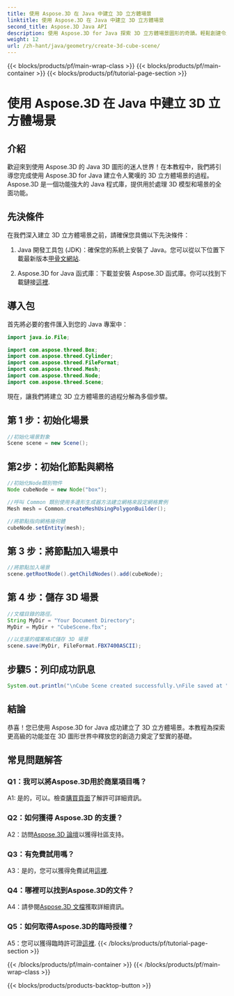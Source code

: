 ```yaml
---
title: 使用 Aspose.3D 在 Java 中建立 3D 立方體場景
linktitle: 使用 Aspose.3D 在 Java 中建立 3D 立方體場景
second_title: Aspose.3D Java API
description: 使用 Aspose.3D for Java 探索 3D 立方體場景圖形的奇蹟。輕鬆創建令人驚嘆的場景。
weight: 12
url: /zh-hant/java/geometry/create-3d-cube-scene/
---
```


{{< blocks/products/pf/main-wrap-class >}}
{{< blocks/products/pf/main-container >}}
{{< blocks/products/pf/tutorial-page-section >}}

# 使用 Aspose.3D 在 Java 中建立 3D 立方體場景

## 介紹

歡迎來到使用 Aspose.3D 的 Java 3D 圖形的迷人世界！在本教程中，我們將引導您完成使用 Aspose.3D for Java 建立令人驚嘆的 3D 立方體場景的過程。 Aspose.3D 是一個功能強大的 Java 程式庫，提供用於處理 3D 模型和場景的全面功能。

## 先決條件

在我們深入建立 3D 立方體場景之前，請確保您具備以下先決條件：

1.  Java 開發工具包 (JDK)：確保您的系統上安裝了 Java。您可以從以下位置下載最新版本[甲骨文網站](https://www.oracle.com/java/).

2. Aspose.3D for Java 函式庫：下載並安裝 Aspose.3D 函式庫。你可以找到下載鏈接[這裡](https://releases.aspose.com/3d/java/).

## 導入包

首先將必要的套件匯入到您的 Java 專案中：

```java
import java.io.File;

import com.aspose.threed.Box;
import com.aspose.threed.Cylinder;
import com.aspose.threed.FileFormat;
import com.aspose.threed.Mesh;
import com.aspose.threed.Node;
import com.aspose.threed.Scene;
```

現在，讓我們將建立 3D 立方體場景的過程分解為多個步驟。

## 第 1 步：初始化場景

```java
//初始化場景對象
Scene scene = new Scene();
```

## 第2步：初始化節點與網格

```java
//初始化Node類別物件
Node cubeNode = new Node("box");

//呼叫 Common 類別使用多邊形生成器方法建立網格來設定網格實例
Mesh mesh = Common.createMeshUsingPolygonBuilder();

//將節點指向網格幾何體
cubeNode.setEntity(mesh);
```

## 第 3 步：將節點加入場景中

```java
//將節點加入場景
scene.getRootNode().getChildNodes().add(cubeNode);
```

## 第 4 步：儲存 3D 場景

```java
//文檔目錄的路徑。
String MyDir = "Your Document Directory";
MyDir = MyDir + "CubeScene.fbx";

//以支援的檔案格式儲存 3D 場景
scene.save(MyDir, FileFormat.FBX7400ASCII);
```

## 步驟5：列印成功訊息

```java
System.out.println("\nCube Scene created successfully.\nFile saved at " + MyDir);
```

## 結論

恭喜！您已使用 Aspose.3D for Java 成功建立了 3D 立方體場景。本教程為探索更高級的功能並在 3D 圖形世界中釋放您的創造力奠定了堅實的基礎。

## 常見問題解答

### Q1：我可以將Aspose.3D用於商業項目嗎？

 A1: 是的，可以。檢查[購買頁面](https://purchase.aspose.com/buy)了解許可詳細資訊。

### Q2：如何獲得 Aspose.3D 的支援？

 A2：訪問[Aspose.3D 論壇](https://forum.aspose.com/c/3d/18)以獲得社區支持。

### Q3：有免費試用嗎？

A3：是的，您可以獲得免費試用[這裡](https://releases.aspose.com/).

### Q4：哪裡可以找到Aspose.3D的文件？

 A4：請參閱[Aspose.3D 文檔](https://reference.aspose.com/3d/java/)獲取詳細資訊。

### Q5：如何取得Aspose.3D的臨時授權？

 A5：您可以獲得臨時許可證[這裡](https://purchase.aspose.com/temporary-license/).
{{< /blocks/products/pf/tutorial-page-section >}}

{{< /blocks/products/pf/main-container >}}
{{< /blocks/products/pf/main-wrap-class >}}

{{< blocks/products/products-backtop-button >}}
